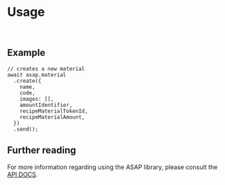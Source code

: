 # Usage

&nbsp;

## Example

```
// creates a new material
await asap.material
  .create({
    name,
    code,
    images: [],
    amountIdentifier,
    recipeMaterialTokenId,
    recipeMaterialAmount,
  })
  .send();
```

## Further reading

For more information regarding using the ASAP library, please consult the [API DOCS]().
